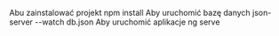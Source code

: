 Abu zainstalować projekt
npm install
Aby uruchomić bazę danych 
json-server --watch db.json
Aby uruchomić aplikacje
ng serve